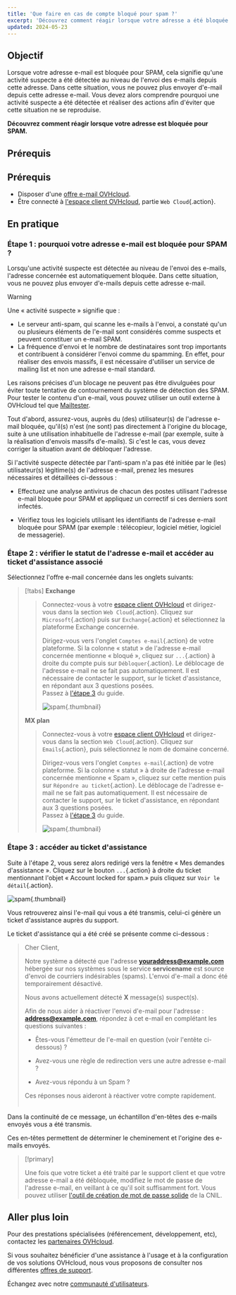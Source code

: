 ```yaml
---
title: 'Que faire en cas de compte bloqué pour spam ?'
excerpt: 'Découvrez comment réagir lorsque votre adresse a été bloquée pour spam'
updated: 2024-05-23
---
```


## Objectif

Lorsque votre adresse e-mail est bloquée pour SPAM, cela signifie qu'une activité suspecte a été détectée au niveau de l'envoi des e-mails depuis cette adresse. Dans cette situation, vous ne pouvez plus envoyer d'e-mail depuis cette adresse e-mail. Vous devez alors comprendre pourquoi une activité suspecte a été détectée et réaliser des actions afin d'éviter que cette situation ne se reproduise.

**Découvrez comment réagir lorsque votre adresse est bloquée pour SPAM.**

## Prérequis

## Prérequis

- Disposer d'une [offre e-mail OVHcloud](/links/web/emails).
- Être connecté à [l'espace client OVHcloud](/links/manager), partie `Web Cloud`{.action}.

## En pratique <a name="instructions"></a>

### Étape 1 : pourquoi votre adresse e-mail est bloquée pour SPAM ? <a name="step1"></a>

Lorsqu'une activité suspecte est détectée au niveau de l'envoi des e-mails, l'adresse concernée est automatiquement bloquée. Dans cette situation, vous ne pouvez plus envoyer d'e-mails depuis cette adresse e-mail.

> [!warning]
>
> Une « activité suspecte » signifie que :
>
> - Le serveur anti-spam, qui scanne les e-mails à l'envoi, a constaté qu'un ou plusieurs éléments de l'e-mail sont considérés comme suspects et peuvent constituer un e-mail SPAM.
> - La fréquence d'envoi et le nombre de destinataires sont trop importants et contribuent à considérer l'envoi comme du spamming. En effet, pour réaliser des envois massifs, il est nécessaire d'utiliser un service de mailing list et non une adresse e-mail standard.
>
> Les raisons précises d'un blocage ne peuvent pas être divulguées pour éviter toute tentative de contournement du système de détection des SPAM. Pour tester le contenu d'un e-mail, vous pouvez utiliser un outil externe à OVHcloud tel que [Mailtester](https://www.mail-tester.com/).
>

Tout d'abord, assurez-vous, auprès du (des) utilisateur(s) de l'adresse e-mail bloquée, qu'il(s) n'est (ne sont) pas directement à l'origine du blocage, suite à une utilisation inhabituelle de l'adresse e-mail (par exemple, suite à la réalisation d'envois massifs d'e-mails). Si c'est le cas, vous devez corriger la situation avant de débloquer l'adresse.

Si l'activité suspecte détectée par l'anti-spam n'a pas été initiée par le (les) utilisateur(s) légitime(s) de l'adresse e-mail, prenez les mesures nécessaires et détaillées ci-dessous :

- Effectuez une analyse antivirus de chacun des postes utilisant l'adresse e-mail bloquée pour SPAM et appliquez un correctif si ces derniers sont infectés.

- Vérifiez tous les logiciels utilisant les identifiants de l'adresse e-mail bloquée pour SPAM (par exemple : télécopieur, logiciel métier, logiciel de messagerie).

### Étape 2 : vérifier le statut de l'adresse e-mail et accéder au ticket d'assistance associé

Sélectionnez l'offre e-mail concernée dans les onglets suivants:

> [!tabs]
> **Exchange**
>>
>> Connectez-vous à votre [espace client OVHcloud](/links/manager) et dirigez-vous dans la section `Web Cloud`{.action}. Cliquez sur `Microsoft`{.action} puis sur `Exchange`{.action} et sélectionnez la plateforme Exchange concernée.
>> 
>> Dirigez-vous vers l'onglet `Comptes e-mail`{.action} de votre plateforme. Si la colonne « statut » de l'adresse e-mail concernée mentionne « bloqué », cliquez sur `...`{.action} à droite du compte puis sur `Débloquer`{.action}. Le déblocage de l'adresse e-mail ne se fait pas automatiquement. Il est nécessaire de contacter le support, sur le ticket d'assistance, en répondant aux 3 questions posées.<br>
>> Passez à [l'étape 3](#step3) du guide.
>> 
>> ![spam](images/blocked-for-SPAM-01-01.png){.thumbnail}
>>
> **MX plan**
>>
>> Connectez-vous à votre [espace client OVHcloud](/links/manager) et dirigez-vous dans la section `Web Cloud`{.action}. Cliquez sur `Emails`{.action}, puis sélectionnez le nom de domaine concerné.
>>
>> Dirigez-vous vers l'onglet `Comptes e-mail`{.action} de votre plateforme. Si la colonne « statut » à droite de l'adresse e-mail concernée mentionne « Spam », cliquez sur cette mention puis sur `Répondre au ticket`{.action}. Le déblocage de l'adresse e-mail ne se fait pas automatiquement. Il est nécessaire de contacter le support, sur le ticket d'assistance, en répondant aux 3 questions posées.<br>
>> Passez à [l'étape 3](#step3) du guide.
>>
>> ![spam](images/blocked-for-SPAM-01-03.png){.thumbnail}

### Étape 3 : accéder au ticket d'assistance <a name="step3"></a>

Suite à l'étape 2, vous serez alors redirigé vers la fenêtre « Mes demandes d'assistance ». Cliquez sur le bouton `...`{.action} à droite du ticket mentionnant l'objet « Account locked for spam.» puis cliquez sur `Voir le détail`{.action}.

![spam](images/blocked-for-SPAM-02.png){.thumbnail}

Vous retrouverez ainsi l'e-mail qui vous a été transmis, celui-ci génère un ticket d'assistance auprès du support.

Le ticket d'assistance qui a été créé se présente comme ci-dessous :

> 
> Cher Client,
>
> Notre système a détecté que l'adresse **youraddress@example.com** hébergée sur nos systèmes sous le service **servicename** est source d'envoi de courriers indésirables (spams).
> L'envoi d'e-mail a donc été temporairement désactivé.
>
> Nous avons actuellement détecté **X** message(s) suspect(s).
>
> Afin de nous aider à réactiver l'envoi d'e-mail pour l'adresse : **address@example.com**,
> répondez à cet e-mail en complétant les questions suivantes :
>
> - Êtes-vous l'émetteur de l'e-mail en question (voir l'entête ci-dessous) ?
>
> - Avez-vous une règle de redirection vers une autre adresse e-mail ?
>
> - Avez-vous répondu à un Spam ?
> 
> Ces réponses nous aideront à réactiver votre compte rapidement.
> <br>
> <br>
> 

Dans la continuité de ce message, un échantillon d'en-têtes des e-mails envoyés vous a été transmis.

Ces en-têtes permettent de déterminer le cheminement et l'origine des e-mails envoyés.

> [!primary]
>
> Une fois que votre ticket a été traité par le support client et que votre adresse e-mail a été débloquée, modifiez le mot de passe de l'adresse e-mail, en veillant à ce qu'il soit suffisamment fort. Vous pouvez utiliser [l'outil de création de mot de passe solide](https://www.cnil.fr/fr/generer-un-mot-de-passe-solide) de la CNIL.

## Aller plus loin

Pour des prestations spécialisées (référencement, développement, etc), contactez les [partenaires OVHcloud](/links/partner).

Si vous souhaitez bénéficier d'une assistance à l'usage et à la configuration de vos solutions OVHcloud, nous vous proposons de consulter nos différentes [offres de support](/links/support).

Échangez avec notre [communauté d'utilisateurs](/links/community).
